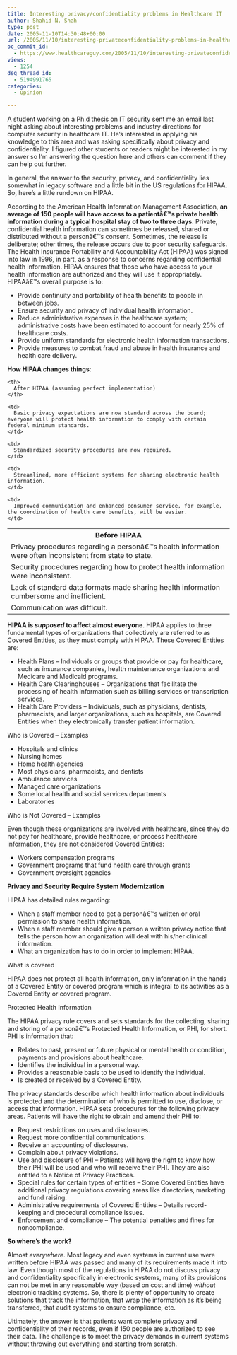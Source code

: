 ```yaml
---
title: Interesting privacy/confidentiality problems in Healthcare IT
author: Shahid N. Shah
type: post
date: 2005-11-10T14:30:48+00:00
url: /2005/11/10/interesting-privateconfidentiality-problems-in-healthcare-it/
oc_commit_id:
  - https://www.healthcareguy.com/2005/11/10/interesting-privateconfidentiality-problems-in-healthcare-it/1478768904
views:
  - 1254
dsq_thread_id:
  - 5194991765
categories:
  - Opinion

---
```

A student working on a Ph.d thesis on IT security sent me an email last night asking about interesting problems and industry directions for computer security in healthcare IT. He&#8217;s interested in applying his knowledge to this area and was asking specifically about privacy and confidentiality. I figured other students or readers might be interested in my answer so I&#8217;m answering the question here and others can comment if they can help out further.

In general, the answer to the security, privacy, and confidentiality lies somewhat in legacy software and a little bit in the US regulations for HIPAA. So, here&#8217;s a little rundown on HIPAA.

According to the American Health Information Management Association, **an average of 150 people will have access to a patientâ€™s private health information during a typical hospital stay of two to three days**. Private, confidential health information can sometimes be released, shared or distributed without a personâ€™s consent. Sometimes, the release is deliberate; other times, the release occurs due to poor security safeguards. The Health Insurance Portability and Accountability Act (HIPAA) was signed into law in 1996, in part, as a response to concerns regarding confidential health information. HIPAA ensures that those who have access to your health information are authorized and they will use it appropriately. HIPAAâ€™s overall purpose is to:

  * Provide continuity and portability of health benefits to people in between jobs.
  * Ensure security and privacy of individual health information.
  * Reduce administrative expenses in the healthcare system; administrative costs have been estimated to account for nearly 25% of healthcare costs.
  * Provide uniform standards for electronic health information transactions.
  * Provide measures to combat fraud and abuse in health insurance and health care delivery.

**How HIPAA changes things**:

<table>
  <tr valign="top">
    <th>
      Before HIPAA
    </th>
    
    <th>
      After HIPAA (assuming perfect implementation)
    </th>
  </tr>
  
  <tr valign="top">
    <td>
      Privacy procedures regarding a personâ€™s health information were often inconsistent from state to state.
    </td>
    
    <td>
      Basic privacy expectations are now standard across the board; everyone will protect health information to comply with certain federal minimum standards.
    </td>
  </tr>
  
  <tr valign="top">
    <td>
      Security procedures regarding how to protect health information were inconsistent.
    </td>
    
    <td>
      Standardized security procedures are now required.
    </td>
  </tr>
  
  <tr valign="top">
    <td>
      Lack of standard data formats made sharing health information cumbersome and inefficient.
    </td>
    
    <td>
      Streamlined, more efficient systems for sharing electronic health information.
    </td>
  </tr>
  
  <tr valign="top">
    <td>
      Communication was difficult.
    </td>
    
    <td>
      Improved communication and enhanced consumer service, for example, the coordination of health care benefits, will be easier.
    </td>
  </tr>
</table>

**HIPAA is _supposed_ to affect almost everyone**. HIPAA applies to three fundamental types of organizations that collectively are referred to as Covered Entities, as they must comply with HIPAA. These Covered Entities are:

  * Health Plans &#8211; Individuals or groups that provide or pay for healthcare, such as insurance companies, health maintenance organizations and Medicare and Medicaid programs. 
  * Health Care Clearinghouses &#8211; Organizations that facilitate the processing of health information such as billing services or transcription services. 
  * Health Care Providers &#8211; Individuals, such as physicians, dentists, pharmacists, and larger organizations, such as hospitals, are Covered Entities when they electronically transfer patient information. 

Who is Covered &#8211; Examples

  * Hospitals and clinics 
  * Nursing homes 
  * Home health agencies 
  * Most physicians, pharmacists, and dentists 
  * Ambulance services 
  * Managed care organizations 
  * Some local health and social services departments 
  * Laboratories 

Who is Not Covered &#8211; Examples
  
Even though these organizations are involved with healthcare, since they do not pay for healthcare, provide healthcare, or process healthcare information, they are not considered Covered Entities:

  * Workers compensation programs 
  * Government programs that fund health care through grants 
  * Government oversight agencies 

**Privacy and Security Require System Modernization**
  
HIPAA has detailed rules regarding:

  * When a staff member need to get a personâ€™s written or oral permission to share health information. 
  * When a staff member should give a person a written privacy notice that tells the person how an organization will deal with his/her clinical information. 
  * What an organization has to do in order to implement HIPAA. 

What is covered
  
HIPAA does not protect all health information, only information in the hands of a Covered Entity or covered program which is integral to its activities as a Covered Entity or covered program.

Protected Health Information
  
The HIPAA privacy rule covers and sets standards for the collecting, sharing and storing of a personâ€™s Protected Health Information, or PHI, for short. PHI is information that:

  * Relates to past, present or future physical or mental health or condition, payments and provisions about healthcare. 
  * Identifies the individual in a personal way. 
  * Provides a reasonable basis to be used to identify the individual. 
  * Is created or received by a Covered Entity. 

The privacy standards describe which health information about individuals is protected and the determination of who is permitted to use, disclose, or access that information. HIPAA sets procedures for the following privacy areas. Patients will have the right to obtain and amend their PHI to:

  * Request restrictions on uses and disclosures. 
  * Request more confidential communications. 
  * Receive an accounting of disclosures. 
  * Complain about privacy violations. 
  * Use and disclosure of PHI &#8211; Patients will have the right to know how their PHI will be used and who will receive their PHI. They are also entitled to a Notice of Privacy Practices. 
  * Special rules for certain types of entities &#8211; Some Covered Entities have additional privacy regulations covering areas like directories, marketing and fund raising. 
  * Administrative requirements of Covered Entities &#8211; Details record-keeping and procedural compliance issues. 
  * Enforcement and compliance &#8211; The potential penalties and fines for noncompliance. 

**So where&#8217;s the work?**
  
Almost _everywhere_. Most legacy and even systems in current use were written before HIPAA was passed and many of its requirements made it into law. Even though most of the regulations in HIPAA do not discuss privacy and confidentiality specifically in electronic systems, many of its provisions can not be met in any reasonable way (based on cost and time) _without_ electronic tracking systems. So, there is plenty of opportunity to create solutions that track the information, that wrap the information as it&#8217;s being transferred, that audit systems to ensure compliance, etc.

Ultimately, the answer is that patients want complete privacy and confidentiality of their records, even if 150 people are authorized to see their data. The challenge is to meet the privacy demands in current systems without throwing out everything and starting from scratch.